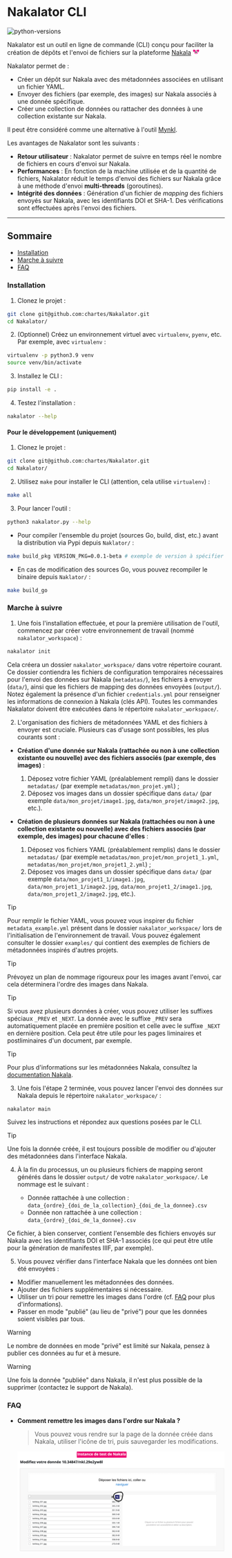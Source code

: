 # Nakalator CLI

![python-versions](https://img.shields.io/badge/python-3.8%20%7C%203.9%20%7C%203.10%20%7C3.11-blue)

Nakalator est un outil en ligne de commande (CLI) conçu pour faciliter la création de dépôts et l'envoi de fichiers sur la plateforme [Nakala](https://nakala.fr/) <img src="./assets/nakala.png" width="15px">

Nakalator permet de :
- Créer un dépôt sur Nakala avec des métadonnées associées en utilisant un fichier YAML.
- Envoyer des fichiers (par exemple, des images) sur Nakala associés à une donnée spécifique.
- Créer une collection de données ou rattacher des données à une collection existante sur Nakala.

Il peut être considéré comme une alternative à l'outil [Mynkl](https://mynkl.huma-num.fr/).

Les avantages de Nakalator sont les suivants :

- **Retour utilisateur** : Nakalator permet de suivre en temps réel le nombre de fichiers en cours d'envoi sur Nakala.
- **Performances** : En fonction de la machine utilisée et de la quantité de fichiers, Nakalator réduit le temps d'envoi des fichiers sur Nakala grâce à une méthode d'envoi **multi-threads** (goroutines).
- **Intégrité des données** : Génération d'un fichier de *mapping* des fichiers envoyés sur Nakala, avec les identifiants DOI et SHA-1. Des vérifications sont effectuées après l'envoi des fichiers.

----

## Sommaire

- [Installation](#installation)
- [Marche à suivre](#marche-à-suivre)
- [FAQ](#faq)

### Installation

1. Clonez le projet :

```bash
git clone git@github.com:chartes/Nakalator.git
cd Nakalator/
```

2. (Optionnel) Créez un environnement virtuel avec `virtualenv`, `pyenv`, etc. Par exemple, avec `virtualenv` :

```bash
virtualenv -p python3.9 venv
source venv/bin/activate
```

3. Installez le CLI :

```bash
pip install -e .
```

4. Testez l'installation :

```bash
nakalator --help
```

#### Pour le développement (uniquement)

1. Clonez le projet :

```bash
git clone git@github.com:chartes/Nakalator.git
cd Nakalator/
```

2. Utilisez `make` pour installer le CLI (attention, cela utilise `virtualenv`) :

```bash
make all
```

3. Pour lancer l'outil :

```bash
python3 nakalator.py --help
```

- Pour compiler l'ensemble du projet (sources Go, build, dist, etc.) avant la distribution via Pypi depuis `Naklator/` :

```bash
make build_pkg VERSION_PKG=0.0.1-beta # exemple de version à spécifier 
```

- En cas de modification des sources Go, vous pouvez recompiler le binaire depuis `Naklator/` :

```bash
make build_go
```

### Marche à suivre

1. Une fois l'installation effectuée, et pour la première utilisation de l'outil, commencez par créer votre environnement de travail (nommé `nakalator_workspace`) :

```bash
nakalator init
```
Cela créera un dossier `nakalator_workspace/` dans votre répertoire courant. Ce dossier contiendra les fichiers de configuration temporaires nécessaires pour l'envoi des données sur Nakala (`metadatas/`), les fichiers à envoyer (`data/`), ainsi que les fichiers de mapping des données envoyées (`output/`). Notez également la présence d'un fichier `credentials.yml` pour renseigner les informations de connexion à Nakala (clés API).
Toutes les commandes Nakalator doivent être exécutées dans le répertoire `nakalator_workspace/`.

2. L'organisation des fichiers de métadonnées YAML et des fichiers à envoyer est cruciale.
Plusieurs cas d'usage sont possibles, les plus courants sont :

- **Création d'une donnée sur Nakala (rattachée ou non à une collection existante ou nouvelle) avec des fichiers associés (par exemple, des images)** :
  1. Déposez votre fichier YAML (préalablement rempli) dans le dossier `metadatas/` (par exemple `metadatas/mon_projet.yml`) ;
  2. Déposez vos images dans un dossier spécifique dans `data/` (par exemple `data/mon_projet/image1.jpg`, `data/mon_projet/image2.jpg`, etc.).

- **Création de plusieurs données sur Nakala (rattachées ou non à une collection existante ou nouvelle) avec des fichiers associés (par exemple, des images) pour chacune d'elles** :
  1. Déposez vos fichiers YAML (préalablement remplis) dans le dossier `metadatas/` (par exemple `metadatas/mon_projet/mon_projet1_1.yml`, `metadatas/mon_projet/mon_projet1_2.yml`) ;
  2. Déposez vos images dans un dossier spécifique dans `data/` (par exemple `data/mon_projet1_1/image1.jpg`, `data/mon_projet1_1/image2.jpg`, `data/mon_projet1_2/image1.jpg`, `data/mon_projet1_2/image2.jpg`, etc.).

> [!TIP]
> Pour remplir le fichier YAML, vous pouvez vous inspirer du fichier `metadata_example.yml` présent dans le dossier `nakalator_workspace/` lors de l'initialisation de l'environnement de travail. Vous pouvez également consulter le dossier `examples/` qui contient des exemples de fichiers de métadonnées inspirés d'autres projets.

> [!TIP]
> Prévoyez un plan de nommage rigoureux pour les images avant l'envoi, car cela déterminera l'ordre des images dans Nakala.

> [!TIP]
> Si vous avez plusieurs données à créer, vous pouvez utiliser les suffixes spéciaux `_PREV` et `_NEXT`. La donnée avec le suffixe `_PREV` sera automatiquement placée en première position et celle avec le suffixe `_NEXT` en dernière position. Cela peut être utile pour les pages liminaires et postliminaires d'un document, par exemple.

> [!TIP]
> Pour plus d'informations sur les métadonnées Nakala, consultez la [documentation Nakala](https://documentation.huma-num.fr/nakala-guide-de-description/).

3. Une fois l'étape 2 terminée, vous pouvez lancer l'envoi des données sur Nakala depuis le répertoire `nakalator_workspace/` :

```bash
nakalator main
```

Suivez les instructions et répondez aux questions posées par le CLI.

> [!TIP]
> Une fois la donnée créée, il est toujours possible de modifier ou d'ajouter des métadonnées dans l'interface Nakala.

4. À la fin du processus, un ou plusieurs fichiers de mapping seront générés dans le dossier `output/` de votre `nakalator_workspace/`. Le nommage est le suivant :

   - Donnée rattachée à une collection : `data_{ordre}_{doi_de_la_collection}_{doi_de_la_donnee}.csv`
   - Donnée non rattachée à une collection : `data_{ordre}_{doi_de_la_donnee}.csv`

Ce fichier, à bien conserver, contient l'ensemble des fichiers envoyés sur Nakala avec les identifiants DOI et SHA-1 associés (ce qui peut être utile pour la génération de manifestes IIIF, par exemple).

5. Vous pouvez vérifier dans l'interface Nakala que les données ont bien été envoyées :

- Modifier manuellement les métadonnées des données.
- Ajouter des fichiers supplémentaires si nécessaire.
- Utiliser un tri pour remettre les images dans l'ordre (cf. [FAQ](#faq) pour plus d'informations).
- Passer en mode "publié" (au lieu de "privé") pour que les données soient visibles par tous.

> [!WARNING]
> Le nombre de données en mode "privé" est limité sur Nakala, pensez à publier ces données au fur et à mesure.

> [!WARNING]
> Une fois la donnée "publiée" dans Nakala, il n'est plus possible de la supprimer (contactez le support de Nakala).

### FAQ

- **Comment remettre les images dans l'ordre sur Nakala ?**

    > Vous pouvez vous rendre sur la page de la donnée créée dans Nakala, utiliser l'icône de tri, puis sauvegarder les modifications.
    
    ![capture-nakala](./assets/capture_nakala_tri.png)